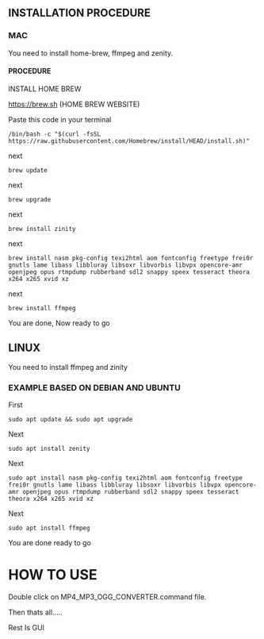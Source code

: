 ## INSTALLATION PROCEDURE

### MAC

You need to install home-brew, ffmpeg and zenity.

#### PROCEDURE

INSTALL HOME BREW

https://brew.sh (HOME BREW WEBSITE)

Paste this code in your terminal

`/bin/bash -c "$(curl -fsSL https://raw.githubusercontent.com/Homebrew/install/HEAD/install.sh)"`

next

`brew update`

next

`brew upgrade`

next

`brew install zinity`

next

`brew install nasm pkg-config texi2html aom fontconfig freetype frei0r gnutls lame libass libbluray libsoxr libvorbis libvpx opencore-amr openjpeg opus rtmpdump rubberband sdl2 snappy speex tesseract theora x264 x265 xvid xz`

next

`brew install ffmpeg`

You are done, Now ready to go



## LINUX

You need to install ffmpeg and zinity

### 	EXAMPLE BASED ON DEBIAN AND UBUNTU

First

`sudo apt update && sudo apt upgrade`

Next

`sudo apt install zenity`

Next

`sudo apt install nasm pkg-config texi2html aom fontconfig freetype frei0r gnutls lame libass libbluray libsoxr libvorbis libvpx opencore-amr openjpeg opus rtmpdump rubberband sdl2 snappy speex tesseract theora x264 x265 xvid xz`

Next

`sudo apt install ffmpeg`

You are done ready to go



# HOW TO USE

Double click on MP4_MP3_OGG_CONVERTER.command file.

Then thats all.....

Rest Is GUI

